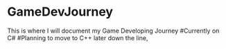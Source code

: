 # GameDevJourney

This is where I will document my Game Developing Journey
#Currently on C# 
#Planning to move to C++ later down the line, 

